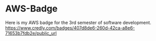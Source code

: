 # AWS-Badge
Here is my AWS badge for the 3rd semester of software development.
https://www.credly.com/badges/407d8de6-260d-42ca-a8e6-71653b7fdb2e/public_url
